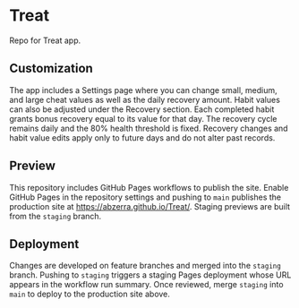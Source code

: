 # Treat

Repo for Treat app.

## Customization

The app includes a Settings page where you can change small, medium, and large cheat values as well as the daily recovery amount. Habit values can also be adjusted under the Recovery section. Each completed habit grants bonus recovery equal to its value for that day. The recovery cycle remains daily and the 80% health threshold is fixed. Recovery changes and habit value edits apply only to future days and do not alter past records.

## Preview

This repository includes GitHub Pages workflows to publish the site.
Enable GitHub Pages in the repository settings and pushing to `main` publishes
the production site at https://abzerra.github.io/Treat/. Staging previews are
built from the `staging` branch.

## Deployment

Changes are developed on feature branches and merged into the `staging` branch.
Pushing to `staging` triggers a staging Pages deployment whose URL appears in the
workflow run summary. Once reviewed, merge `staging` into `main` to deploy to the
production site above.
